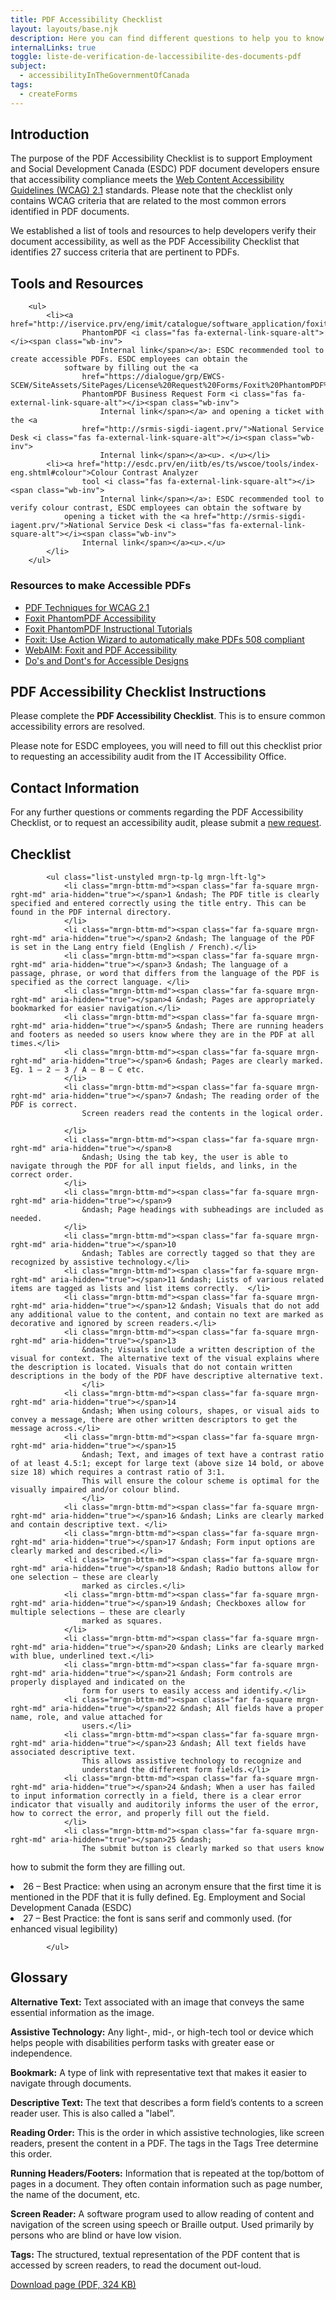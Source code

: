 ```yaml
---
title: PDF Accessibility Checklist
layout: layouts/base.njk
description: Here you can find different questions to help you to know if your pdf document is accessible or not.
internalLinks: true
toggle: liste-de-verification-de-laccessibilite-des-documents-pdf
subject:
  - accessibilityInTheGovernmentOfCanada
tags:
  - createForms
---
```


## Introduction

The purpose of the PDF Accessibility Checklist is to support Employment and Social Development Canada (ESDC) PDF document developers ensure that accessibility compliance meets the [Web Content Accessibility Guidelines (WCAG) 2.1](http://www.w3.org/WAI/WCAG21/quickref/) standards. Please note that the checklist only contains WCAG criteria that are related to the most common errors identified in PDF documents.

We established a list of tools and resources to help developers verify their document accessibility, as well as the PDF Accessibility Checklist that identifies 27 success criteria that are pertinent to PDFs.

## Tools and Resources

        <ul>
            <li><a href="http://iservice.prv/eng/imit/catalogue/software_application/foxit_phantomPDF_business.shtml">Foxit
                    PhantomPDF <i class="fas fa-external-link-square-alt"></i><span class="wb-inv">
                        Internal link</span></a>: ESDC recommended tool to create accessible PDFs. ESDC employees can obtain the
                software by filling out the <a
                    href="https://dialogue/grp/EWCS-SCEW/SiteAssets/SitePages/License%20Request%20Forms/Foxit%20PhantomPDF%20Business%20Request%20form.docx">Foxit
                    PhantomPDF Business Request Form <i class="fas fa-external-link-square-alt"></i><span class="wb-inv">
                        Internal link</span></a> and opening a ticket with the <a
                    href="http://srmis-sigdi-iagent.prv/">National Service Desk <i class="fas fa-external-link-square-alt"></i><span class="wb-inv">
                        Internal link</span></a><u>. </u></li>
            <li><a href="http://esdc.prv/en/iitb/es/ts/wscoe/tools/index-eng.shtml#colour">Colour Contrast Analyzer
                    tool <i class="fas fa-external-link-square-alt"></i><span class="wb-inv">
                        Internal link</span></a>: ESDC recommended tool to verify colour contrast, ESDC employees can obtain the software by
                opening a ticket with the <a href="http://srmis-sigdi-iagent.prv/">National Service Desk <i class="fas fa-external-link-square-alt"></i><span class="wb-inv">
                    Internal link</span></a><u>.</u>
            </li>
        </ul>

### Resources to make Accessible PDFs

- [PDF Techniques for WCAG 2.1](http://www.w3.org/WAI/WCAG21/Techniques/#pdf)
- [Foxit PhantomPDF Accessibility](https://www.foxitsoftware.com/solution/accessibility/)
- [Foxit PhantomPDF Instructional Tutorials](https://www.foxitsoftware.com/support/tutorial/?from=foxit%20phantompdf_business&utm_source=client-app)
- [Foxit: Use Action Wizard to automatically make PDFs 508 compliant](https://www.foxitsoftware.com/blog/use-action-wizard-to-automatically-make-pdfs-508-compliant/)
- [WebAIM: Foxit and PDF Accessibility](https://webaim.org/techniques/foxit/)
- [Do's and Dont's for Accessible Designs](../en/index.html)

## PDF Accessibility Checklist Instructions

Please complete the **PDF Accessibility Checklist**. This is to ensure common accessibility errors are resolved.

Please note for ESDC employees, you will need to fill out this checklist prior to requesting an accessibility audit from the IT Accessibility Office.

## Contact Information

For any further questions or comments regarding the PDF Accessibility Checklist, or to request an accessibility audit, please submit a [new request](https://a11yrmt.ca/newrequest-en.php).

## Checklist

            <ul class="list-unstyled mrgn-tp-lg mrgn-lft-lg">
                <li class="mrgn-bttm-md"><span class="far fa-square mrgn-rght-md" aria-hidden="true"></span>1 &ndash; The PDF title is clearly specified and entered correctly using the title entry. This can be found in the PDF internal directory.
                </li>
                <li class="mrgn-bttm-md"><span class="far fa-square mrgn-rght-md" aria-hidden="true"></span>2 &ndash; The language of the PDF is set in the Lang entry field (English / French).</li>
                <li class="mrgn-bttm-md"><span class="far fa-square mrgn-rght-md" aria-hidden="true"></span>3 &ndash; The language of a passage, phrase, or word that differs from the language of the PDF is specified as the correct language. </li>
                <li class="mrgn-bttm-md"><span class="far fa-square mrgn-rght-md" aria-hidden="true"></span>4 &ndash; Pages are appropriately bookmarked for easier navigation.</li>
                <li class="mrgn-bttm-md"><span class="far fa-square mrgn-rght-md" aria-hidden="true"></span>5 &ndash; There are running headers and footers as needed so users know where they are in the PDF at all times.</li>
                <li class="mrgn-bttm-md"><span class="far fa-square mrgn-rght-md" aria-hidden="true"></span>6 &ndash; Pages are clearly marked. Eg. 1 – 2 – 3 / A – B – C etc.
                </li>
                <li class="mrgn-bttm-md"><span class="far fa-square mrgn-rght-md" aria-hidden="true"></span>7 &ndash; The reading order of the PDF is correct.
                    Screen readers read the contents in the logical order.

                </li>
                <li class="mrgn-bttm-md"><span class="far fa-square mrgn-rght-md" aria-hidden="true"></span>8
                    &ndash; Using the tab key, the user is able to navigate through the PDF for all input fields, and links, in the correct order.
                </li>
                <li class="mrgn-bttm-md"><span class="far fa-square mrgn-rght-md" aria-hidden="true"></span>9
                    &ndash; Page headings with subheadings are included as needed.
                </li>
                <li class="mrgn-bttm-md"><span class="far fa-square mrgn-rght-md" aria-hidden="true"></span>10
                    &ndash; Tables are correctly tagged so that they are recognized by assistive technology.</li>
                <li class="mrgn-bttm-md"><span class="far fa-square mrgn-rght-md" aria-hidden="true"></span>11 &ndash; Lists of various related items are tagged as lists and list items correctly.  </li>
                <li class="mrgn-bttm-md"><span class="far fa-square mrgn-rght-md" aria-hidden="true"></span>12 &ndash; Visuals that do not add any additional value to the content, and contain no text are marked as decorative and ignored by screen readers.</li>
                <li class="mrgn-bttm-md"><span class="far fa-square mrgn-rght-md" aria-hidden="true"></span>13
                    &ndash; Visuals include a written description of the visual for context. The alternative text of the visual explains where the description is located. Visuals that do not contain written descriptions in the body of the PDF have descriptive alternative text.
                    </li>
                <li class="mrgn-bttm-md"><span class="far fa-square mrgn-rght-md" aria-hidden="true"></span>14
                    &ndash; When using colours, shapes, or visual aids to convey a message, there are other written descriptors to get the message across.</li>
                <li class="mrgn-bttm-md"><span class="far fa-square mrgn-rght-md" aria-hidden="true"></span>15
                    &ndash; Text, and images of text have a contrast ratio of at least 4.5:1; except for large text (above size 14 bold, or above size 18) which requires a contrast ratio of 3:1.
                    This will ensure the colour scheme is optimal for the visually impaired and/or colour blind.
                    </li>
                <li class="mrgn-bttm-md"><span class="far fa-square mrgn-rght-md" aria-hidden="true"></span>16 &ndash; Links are clearly marked and contain descriptive text. </li>
                <li class="mrgn-bttm-md"><span class="far fa-square mrgn-rght-md" aria-hidden="true"></span>17 &ndash; Form input options are clearly marked and described.</li>
                <li class="mrgn-bttm-md"><span class="far fa-square mrgn-rght-md" aria-hidden="true"></span>18 &ndash; Radio buttons allow for one selection – these are clearly
                    marked as circles.</li>
                <li class="mrgn-bttm-md"><span class="far fa-square mrgn-rght-md" aria-hidden="true"></span>19 &ndash; Checkboxes allow for multiple selections – these are clearly
                    marked as squares.
                </li>
                <li class="mrgn-bttm-md"><span class="far fa-square mrgn-rght-md" aria-hidden="true"></span>20 &ndash; Links are clearly marked with blue, underlined text.</li>
                <li class="mrgn-bttm-md"><span class="far fa-square mrgn-rght-md" aria-hidden="true"></span>21 &ndash; Form controls are properly displayed and indicated on the
                    form for users to easily access and identify.</li>
                <li class="mrgn-bttm-md"><span class="far fa-square mrgn-rght-md" aria-hidden="true"></span>22 &ndash; All fields have a proper name, role, and value attached for
                    users.</li>
                <li class="mrgn-bttm-md"><span class="far fa-square mrgn-rght-md" aria-hidden="true"></span>23 &ndash; All text fields have associated descriptive text.
                    This allows assistive technology to recognize and
                    understand the different form fields.</li>
                <li class="mrgn-bttm-md"><span class="far fa-square mrgn-rght-md" aria-hidden="true"></span>24 &ndash; When a user has failed to input information correctly in a field, there is a clear error indicator that visually and auditorily informs the user of the error, how to correct the error, and properly fill out the field.
                </li>
                <li class="mrgn-bttm-md"><span class="far fa-square mrgn-rght-md" aria-hidden="true"></span>25 &ndash;
                    The submit button is clearly marked so that users know

how to submit the form they are filling out.</li>

<li class="mrgn-bttm-md"><span class="far fa-square mrgn-rght-md" aria-hidden="true"></span>26 &ndash; Best Practice: when using an acronym ensure that the first
time it is mentioned in the PDF that it is fully defined.
Eg. Employment and Social Development Canada (ESDC)
</li>
<li class="mrgn-bttm-md"><span class="far fa-square mrgn-rght-md" aria-hidden="true"></span>27 &ndash; Best Practice: the font is sans serif and commonly used.
(for enhanced visual legibility)

            </ul>

## Glossary

**Alternative Text:** Text associated with an image that conveys the same essential information as the image.

**Assistive Technology:** Any light-, mid-, or high-tech tool or device which helps people with disabilities perform tasks with greater ease or independence.

**Bookmark:** A type of link with representative text that makes it easier to navigate through documents.

**Descriptive Text:** The text that describes a form field’s contents to a screen reader user. This is also called a "label”.

**Reading Order:** This is the order in which assistive technologies, like screen readers, present the content in a PDF. The tags in the Tags Tree determine this order.

**Running Headers/Footers:** Information that is repeated at the top/bottom of pages in a document. They often contain information such as page number, the name of the document, etc.

**Screen Reader:** A software program used to allow reading of content and navigation of the screen using speech or Braille output. Used primarily by persons who are blind or have low vision.

**Tags:** The structured, textual representation of the PDF content that is accessed by screen readers, to read the document out-loud.

<p><a class="btn btn-primary" href="{{ rootPath }}docs/PDF_Accessibility_Checklist.pdf" role="button">Download page (PDF, 324 KB)</a></p>
